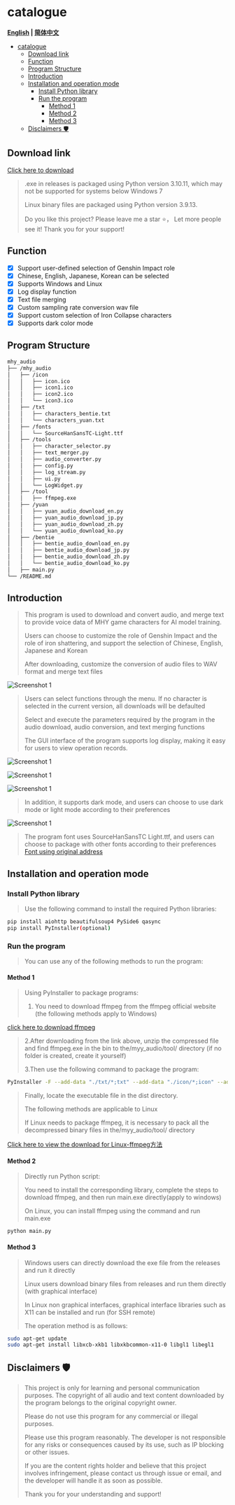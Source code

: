 # catalogue

**[English](README_en.md) | [简体中文](README.md)**

- [catalogue](#catalogue)
  - [Download link](#download-link)
  - [Function](#function)
  - [Program Structure](#program-structure)
  - [Introduction](#introduction)
  - [Installation and operation mode](#installation-and-operation-mode)
    - [Install Python library](#install-python-library)
    - [Run the program](#run-the-program)
      - [Method 1](#method-1)
      - [Method 2](#method-2)
      - [Method 3](#method-3)
  - [Disclaimers 🛡️](#disclaimers-️)

## Download link

[Click here to download](https://github.com/WorldDawnAres/mhy_audio/releases)
>
>.exe in releases is packaged using Python version 3.10.11, which may not be supported for systems below Windows 7
>
>Linux binary files are packaged using Python version 3.9.13.
>
>Do you like this project? Please leave me a star ⭐， Let more people see it! Thank you for your support!

## Function

- [x] Support user-defined selection of Genshin Impact role
- [x] Chinese, English, Japanese, Korean can be selected
- [x] Supports Windows and Linux
- [x] Log display function
- [x] Text file merging
- [x] Custom sampling rate conversion wav file
- [x] Support custom selection of Iron Collapse characters
- [x] Supports dark color mode

## Program Structure

```bash
mhy_audio
├── /mhy_audio
│   ├── /icon
│   │   ├── icon.ico
│   │   ├── icon1.ico
│   │   ├── icon2.ico
│   │   └── icon3.ico
│   ├── /txt
│   │   ├── characters_bentie.txt
│   │   └── characters_yuan.txt
│   ├── /fonts
│   │   └── SourceHanSansTC-Light.ttf
│   ├── /tools
│   │   ├── character_selector.py
│   │   ├── text_merger.py
│   │   ├── audio_converter.py
│   │   ├── config.py
│   │   ├── log_stream.py
│   │   ├── ui.py
│   │   └── LogWidget.py
│   ├── /tool
│   │   ├── ffmpeg.exe
│   ├── /yuan
│   │   ├── yuan_audio_download_en.py
│   │   ├── yuan_audio_download_jp.py
│   │   ├── yuan_audio_download_zh.py
│   │   └── yuan_audio_download_ko.py
│   ├── /bentie
│   │   ├── bentie_audio_download_en.py
│   │   ├── bentie_audio_download_jp.py
│   │   ├── bentie_audio_download_zh.py
│   │   └── bentie_audio_download_ko.py
│   ├── main.py
└── /README.md
```

## Introduction

>This program is used to download and convert audio, and merge text to provide voice data of MHY game characters for AI model training.
>
>Users can choose to customize the role of Genshin Impact and the role of iron shattering, and support the selection of Chinese, English, Japanese and Korean
>
>After downloading, customize the conversion of audio files to WAV format and merge text files

![Screenshot 1](./Pictures/1.png "可选标题")
>
>Users can select functions through the menu. If no character is selected in the current version, all downloads will be defaulted
>
>Select and execute the parameters required by the program in the audio download, audio conversion, and text merging functions
>
>The GUI interface of the program supports log display, making it easy for users to view operation records.

![Screenshot 1](./Pictures/2.png "可选标题")

![Screenshot 1](./Pictures/3.png "可选标题")

![Screenshot 1](./Pictures/4.png "可选标题")

>In addition, it supports dark mode, and users can choose to use dark mode or light mode according to their preferences

![Screenshot 1](./Pictures/5.png "可选标题")

>The program font uses SourceHanSansTC Light.ttf, and users can choose to package with other fonts according to their preferences
[Font using original address](https://github.com/adobe-fonts/source-han-serif)

## Installation and operation mode

### Install Python library

>Use the following command to install the required Python libraries:

```bash
pip install aiohttp beautifulsoup4 PySide6 qasync
pip install PyInstaller(optional)
```

### Run the program

>You can use any of the following methods to run the program:

#### Method 1

>Using PyInstaller to package programs:
>
>1. You need to download ffmpeg from the ffmpeg official website (the following methods apply to Windows)

[click here to download ffmpeg](https://www.gyan.dev/ffmpeg/builds/packages/ffmpeg-7.0.2-full_build.7z)
>2.After downloading from the link above, unzip the compressed file and find ffmpeg.exe in the bin to the/myy_audio/tool/ directory (if no folder is created, create it yourself)
>
>3.Then use the following command to package the program:

```bash
PyInstaller -F --add-data "./txt/*;txt" --add-data "./icon/*;icon" --add-data "./tool/*;tool" -w -i ./icon/icon.ico main.py
```

>Finally, locate the executable file in the dist directory.
>
>The following methods are applicable to Linux
>
>If Linux needs to package ffmpeg, it is necessary to pack all the decompressed binary files in the/myy_audio/tool/ directory

[Click here to view the download for Linux-ffmpeg方法](https://blog.csdn.net/weixin_43667077/article/details/122276284)

#### Method 2

>Directly run Python script:
>
>You need to install the corresponding library, complete the steps to download ffmpeg, and then run main.exe directly(apply to windows)
>
>On Linux, you can install ffmpeg using the command and run main.exe

```bash
python main.py
```

#### Method 3

>Windows users can directly download the exe file from the releases and run it directly
>
>Linux users download binary files from releases and run them directly (with graphical interface)
>
>In Linux non graphical interfaces, graphical interface libraries such as X11 can be installed and run (for SSH remote)
>
>The operation method is as follows:

```bash
sudo apt-get update
sudo apt-get install libxcb-xkb1 libxkbcommon-x11-0 libgl1 libegl1
```

## Disclaimers 🛡️

>This project is only for learning and personal communication purposes. The copyright of all audio and text content downloaded by the program belongs to the original copyright owner.
>
>Please do not use this program for any commercial or illegal purposes.
>
>Please use this program reasonably. The developer is not responsible for any risks or consequences caused by its use, such as IP blocking or other issues.
>
>If you are the content rights holder and believe that this project involves infringement, please contact us through issue or email, and the developer will handle it as soon as possible.
>
>Thank you for your understanding and support!
